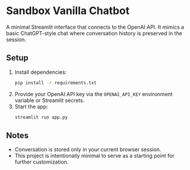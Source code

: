 # Sandbox Vanilla Chatbot

A minimal Streamlit interface that connects to the OpenAI API. It mimics a basic ChatGPT-style chat where conversation history is preserved in the session.

## Setup

1. Install dependencies:
   ```bash
   pip install -r requirements.txt
   ```
2. Provide your OpenAI API key via the `OPENAI_API_KEY` environment variable or Streamlit secrets.
3. Start the app:
   ```bash
   streamlit run app.py
   ```

## Notes

- Conversation is stored only in your current browser session.
- This project is intentionally minimal to serve as a starting point for further customization.
